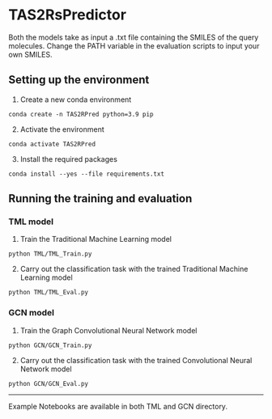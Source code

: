 # TAS2RsPredictor

Both the models take as input a .txt file containing the SMILES of the query molecules.
Change the PATH variable in the evaluation scripts to input your own SMILES.

## Setting up the environment

1. Create a new conda environment
```
conda create -n TAS2RPred python=3.9 pip
```

2. Activate the environment
```
conda activate TAS2RPred
```

3. Install the required packages
```
conda install --yes --file requirements.txt
```

## Running the training and evaluation


### TML model

1. Train the Traditional Machine Learning model

```
python TML/TML_Train.py
```

2. Carry out the classification task with the trained Traditional Machine Learning model

```
python TML/TML_Eval.py
```

### GCN model

1. Train the Graph Convolutional Neural Network model

```
python GCN/GCN_Train.py
```

2. Carry out the classification task with the trained Convolutional Neural Network model
```
python GCN/GCN_Eval.py
```

---

Example Notebooks are available in both TML and GCN directory.
